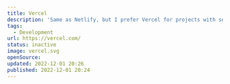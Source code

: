 ```yaml
---
title: Vercel
description: 'Same as Netlify, but I prefer Vercel for projects with serverless functions.'
tags:
  - Development
url: https://vercel.com/
status: inactive
image: vercel.svg
openSource:
updated: 2022-12-01 20:26
published: 2022-12-01 20:24
---
```

